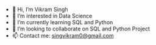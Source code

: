 - 👋 Hi, I’m Vikram Singh
- 👀 I’m interested in Data Science
- 🌱 I’m currently learning SQL and Python
- 💞️ I’m looking to collaborate on SQL and Python Project
- 📫 Contact me: singvikram0@gmail.com

<!---
singhvikram009/singhvikram009 is a ✨ special ✨ repository because its `README.md` (this file) appears on your GitHub profile.
You can click the Preview link to take a look at your changes.
--->
